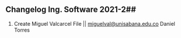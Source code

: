 ## Changelog Ing. Software 2021-2##

1. Create Miguel Valcarcel File || miguelval@unisabana.edu.co
Daniel Torres